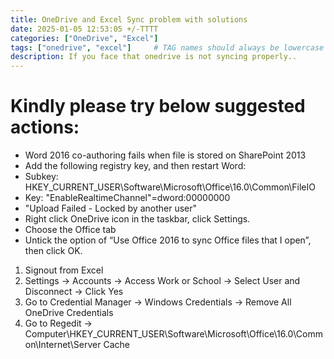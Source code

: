 ```yaml
---
title: OneDrive and Excel Sync problem with solutions
date: 2025-01-05 12:53:05 +/-TTTT
categories: ["OneDrive", "Excel"]
tags: ["onedrive", "excel"]     # TAG names should always be lowercase
description: If you face that onedrive is not syncing properly..
---
```


# Kindly please try below suggested actions:
-	Word 2016 co-authoring fails when file is stored on SharePoint 2013
-	Add the following registry key, and then restart Word:
  -	Subkey: HKEY_CURRENT_USER\Software\Microsoft\Office\16.0\Common\FileIO
  - Key: "EnableRealtimeChannel"=dword:00000000
-	"Upload Failed - Locked by another user"
-	Right click OneDrive icon in the taskbar, click Settings.
-	Choose the Office tab
-	Untick the option of “Use Office 2016 to sync Office files that I open”, then click OK.

1. Signout from Excel
2. Settings -> Accounts -> Access Work or School -> Select User and Disconnect -> Click Yes
3. Go to Credential Manager -> Windows Credentials -> Remove All OneDrive Credentials 
4. Go to Regedit -> Computer\HKEY_CURRENT_USER\Software\Microsoft\Office\16.0\Common\Internet\Server Cache

